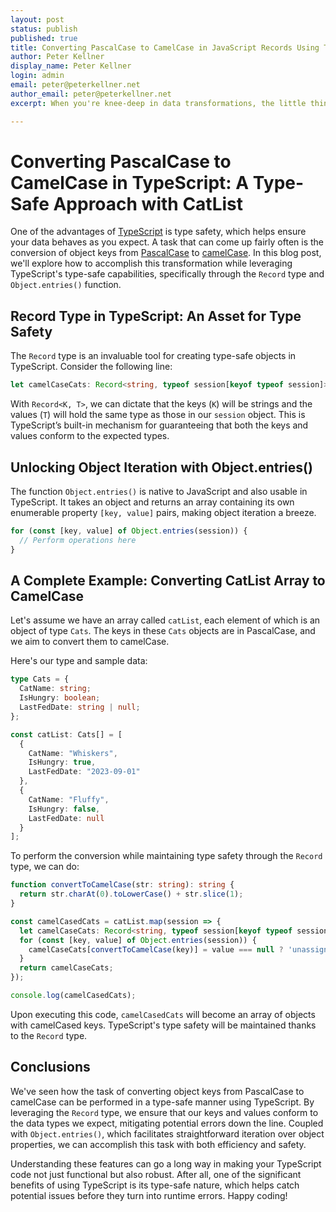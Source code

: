 ```yaml
---
layout: post
status: publish
published: true
title: Converting PascalCase to CamelCase in JavaScript Records Using TypeScript
author: Peter Kellner
display_name: Peter Kellner
login: admin
email: peter@peterkellner.net
author_email: peter@peterkellner.net
excerpt: When you're knee-deep in data transformations, the little things like converting object keys from PascalCase to camelCase can become surprisingly complex. But what if you're working with TypeScript and need to maintain that strong type checking? In our latest blog post, we delve into this very topic. We dissect TypeScript's `Record` type for maximum flexibility and robustness, explain how `Object.entries()` is a game-changer for object manipulation, and walk you through each step of the conversion process with simple string operations—no regular expressions involved. Whether you're a TypeScript newbie or a seasoned veteran, this post will expand your toolkit for data transformations.

---
```

# Converting PascalCase to CamelCase in TypeScript: A Type-Safe Approach with CatList

One of the advantages of [TypeScript](https://www.typescriptlang.org/) is type safety, which helps ensure your data behaves as you expect. A task that can come up fairly often is the conversion of object keys from [PascalCase](https://www.freecodecamp.org/news/programming-naming-conventions-explained/#:~:text=What%20is%20Pascal%20Case%3F,pascal%20case%3A%20FirstName%20and%20LastName%20.) to [camelCase](https://en.wikipedia.org/wiki/Camel_case). In this blog post, we'll explore how to accomplish this transformation while leveraging TypeScript's type-safe capabilities, specifically through the `Record` type and `Object.entries()` function.

## Record Type in TypeScript: An Asset for Type Safety

The `Record` type is an invaluable tool for creating type-safe objects in TypeScript. Consider the following line:

```typescript
let camelCaseCats: Record<string, typeof session[keyof typeof session]> = {};
```

With `Record<K, T>`, we can dictate that the keys (`K`) will be strings and the values (`T`) will hold the same type as those in our `session` object. This is TypeScript’s built-in mechanism for guaranteeing that both the keys and values conform to the expected types.

## Unlocking Object Iteration with Object.entries()

The function `Object.entries()` is native to JavaScript and also usable in TypeScript. It takes an object and returns an array containing its own enumerable property `[key, value]` pairs, making object iteration a breeze.

```typescript
for (const [key, value] of Object.entries(session)) {
  // Perform operations here
}
```

## A Complete Example: Converting CatList Array to CamelCase

Let's assume we have an array called `catList`, each element of which is an object of type `Cats`. The keys in these `Cats` objects are in PascalCase, and we aim to convert them to camelCase.

Here's our type and sample data:

```typescript
type Cats = {
  CatName: string;
  IsHungry: boolean;
  LastFedDate: string | null;
};

const catList: Cats[] = [
  {
    CatName: "Whiskers",
    IsHungry: true,
    LastFedDate: "2023-09-01"
  },
  {
    CatName: "Fluffy",
    IsHungry: false,
    LastFedDate: null
  }
];
```

To perform the conversion while maintaining type safety through the `Record` type, we can do:

```typescript
function convertToCamelCase(str: string): string {
  return str.charAt(0).toLowerCase() + str.slice(1);
}

const camelCasedCats = catList.map(session => {
  let camelCaseCats: Record<string, typeof session[keyof typeof session]> = {};
  for (const [key, value] of Object.entries(session)) {
    camelCaseCats[convertToCamelCase(key)] = value === null ? 'unassigned' : value;
  }
  return camelCaseCats;
});

console.log(camelCasedCats);
```

Upon executing this code, `camelCasedCats` will become an array of objects with camelCased keys. TypeScript's type safety will be maintained thanks to the `Record` type.

## Conclusions

We've seen how the task of converting object keys from PascalCase to camelCase can be performed in a type-safe manner using TypeScript. By leveraging the `Record` type, we ensure that our keys and values conform to the data types we expect, mitigating potential errors down the line. Coupled with `Object.entries()`, which facilitates straightforward iteration over object properties, we can accomplish this task with both efficiency and safety.

Understanding these features can go a long way in making your TypeScript code not just functional but also robust. After all, one of the significant benefits of using TypeScript is its type-safe nature, which helps catch potential issues before they turn into runtime errors. Happy coding!